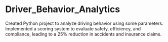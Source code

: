 # Driver_Behavior_Analytics

Created Python project to analyze driving behavior using
some parameters. Implemented a scoring system to evaluate
safety, efficiency, and compliance, leading to a 25% reduction
in accidents and insurance claims.
